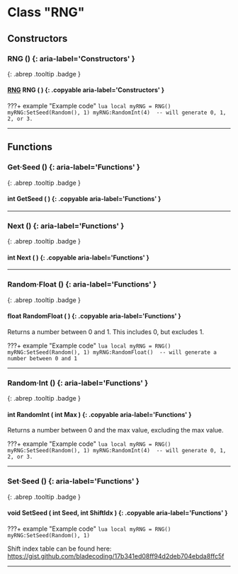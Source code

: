 # Class "RNG"
## Constructors
### RNG () {: aria-label='Constructors' }
[ ](#){: .abrep .tooltip .badge }
#### [RNG](RNG.md) RNG ( ) {: .copyable aria-label='Constructors' }

???+ example "Example code"
    ```lua
    local myRNG = RNG()
    myRNG:SetSeed(Random(), 1)
    myRNG:RandomInt(4)  -- will generate 0, 1, 2, or 3.
    ```

___ 
## Functions
### Get·Seed () {: aria-label='Functions' }
[ ](#){: .abrep .tooltip .badge }
#### int GetSeed ( ) {: .copyable aria-label='Functions' }

___ 
### Next () {: aria-label='Functions' }
[ ](#){: .abrep .tooltip .badge }
#### int Next ( ) {: .copyable aria-label='Functions' }

___ 
### Random·Float () {: aria-label='Functions' }
[ ](#){: .abrep .tooltip .badge }
#### float RandomFloat ( ) {: .copyable aria-label='Functions' }
Returns a number between 0 and 1. This includes 0, but excludes 1.

???+ example "Example code"
    ```lua
    local myRNG = RNG()
    myRNG:SetSeed(Random(), 1)
    myRNG:RandomFloat()  -- will generate a number between 0 and 1
    ```
___ 
### Random·Int () {: aria-label='Functions' }
[ ](#){: .abrep .tooltip .badge }
#### int RandomInt ( int Max ) {: .copyable aria-label='Functions' }
Returns a number between 0 and the max value, excluding the max value.

???+ example "Example code"
    ```lua
    local myRNG = RNG()
    myRNG:SetSeed(Random(), 1)
    myRNG:RandomInt(4)  -- will generate 0, 1, 2, or 3.
    ```
___ 
### Set·Seed () {: aria-label='Functions' }
[ ](#){: .abrep .tooltip .badge }
#### void SetSeed ( int Seed, int ShiftIdx ) {: .copyable aria-label='Functions' }

???+ example "Example code"
    ```lua
    local myRNG = RNG()
    myRNG:SetSeed(Random(), 1)
    ```

Shift index table can be found here: https://gist.github.com/bladecoding/17b341ed08ff94d2deb704ebda8ffc5f
___ 
